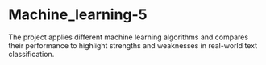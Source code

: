 # Machine_learning-5
The project applies different machine learning algorithms and compares their performance to highlight strengths and weaknesses in real-world text classification.
